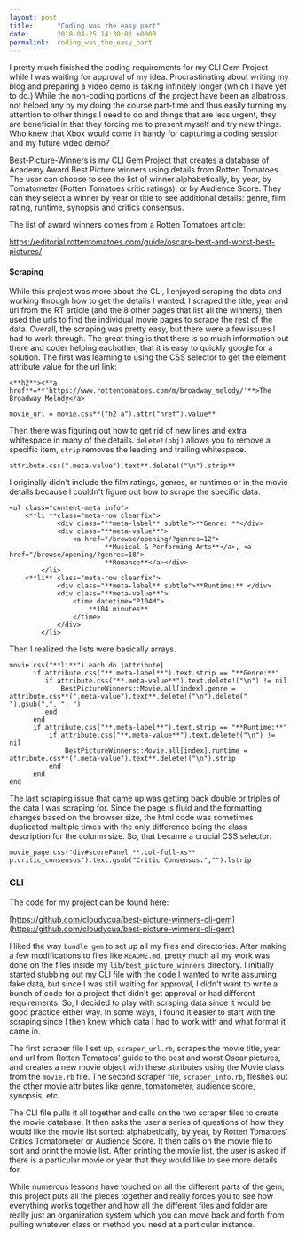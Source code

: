 ```yaml
---
layout: post
title:      "Coding was the easy part"
date:       2018-04-25 14:30:01 +0000
permalink:  coding_was_the_easy_part
---
```



I pretty much finished the coding requirements for my CLI Gem Project while I was waiting for approval of my idea. Procrastinating about writing my blog and preparing a video demo is taking infinitely longer (which I have yet to do.) While the non-coding portions of the project have been an albatross, not helped any by my doing the course part-time and thus easily turning my attention to other things I need to do and things that are less urgent, they are beneficial in that they forcing me to present myself and try new things. Who knew that Xbox would come in handy for capturing a coding session and my future video demo?

Best-Picture-Winners is my CLI Gem Project that creates a database of Academy Award Best Picture winners using details from Rotten Tomatoes. The user can choose to see the list of winner alphabetically, by year, by Tomatometer (Rotten Tomatoes critic ratings), or by Audience Score. They can they select a winner by year or title to see additional details: genre, film rating, runtime, synopsis and critics consensus.

The list of award winners comes from a Rotten Tomatoes article:

https://editorial.rottentomatoes.com/guide/oscars-best-and-worst-best-pictures/

#### Scraping

While this project was more about the CLI, I enjoyed scraping the data and working through how to get the details I wanted. I scraped the title, year and url from the RT article (and the 8 other pages that list all the winners), then used the urls to find the individual movie pages to scrape the rest of the data. Overall, the scraping was pretty easy, but there were a few issues I had to work through. The great thing is that there is so much information out there and coder helping eachother, that it is easy to quickly google for a solution. The first was learning to using the CSS selector to get the element attribute value for the url link:

`<**h2**><**a href**=**'https://www.rottentomatoes.com/m/broadway_melody/'**>The Broadway Melody</a>`

`movie_url = movie.css**("h2 a").attr("href").value**`

Then there was figuring out how to get rid of new lines and extra whitespace in many of the details. `delete!(obj)` allows you to remove a specific item, `strip` removes the leading and trailing whitespace.

`attribute.css(".meta-value").text**.delete!("\n").strip**`

I originally didn't include the film ratings, genres, or runtimes or in the movie details because I couldn't figure out how to scrape the specific data. 

```
<ul class="content-meta info">
    <**li **class="meta-row clearfix">
            <div class="**meta-label** subtle">**Genre: **</div>
            <div class="**meta-value**">
                <a href="/browse/opening/?genres=12">
                        **Musical & Performing Arts**</a>, <a href="/browse/opening/?genres=18">
                        **Romance**</a></div>
        </li>
    <**li** class="meta-row clearfix">
            <div class="**meta-label** subtle">**Runtime:** </div>
            <div class="**meta-value**">
                <time datetime="P104M">
                    **104 minutes**
                </time>
            </div>
        </li>				
```

Then I realized the lists were basically arrays.

```
movie.css("**li**").each do |attribute|
      if attribute.css("**.meta-label**").text.strip == "**Genre:**"
         if attribute.css("**.meta-value**").text.delete!("\n") != nil
             BestPictureWinners::Movie.all[index].genre = attribute.css**(".meta-value").text**.delete!("\n").delete(" ").gsub(",", ", ")
         end
      end
      if attribute.css("**.meta-label**").text.strip == "**Runtime:**"
          if attribute.css("**.meta-value**").text.delete!("\n") != nil
              BestPictureWinners::Movie.all[index].runtime = attribute.css**(".meta-value").text**.delete!("\n").strip
          end
      end
end
```

The last scraping issue that came up was getting back double or triples of the data I was scraping for. Since the page is fluid and the formatting changes based on the browser size, the html code was sometimes duplicated multiple times with the only difference being the class description for the column size. So, that became a crucial CSS selector.

`movie_page.css("div#scorePanel **.col-full-xs** p.critic_consensus").text.gsub("Critic Consensus:","").lstrip`


### CLI

The code for my project can be found here:

[https://github.com/cloudycua/best-picture-winners-cli-gem](https://github.com/cloudycua/best-picture-winners-cli-gem)

I liked the way `bundle gem` to set up all my files and directories. After making a few modifications to files like `README.md`, pretty much all my work was done on the files inside my `lib/best_picture_winners` directory. I initially started stubbing out my CLI file with the code I wanted to write assuming fake data, but since I was still waiting for approval, I didn't want to write a bunch of code for a project that didn't get approval or had different requirements. So, I decided to play with scraping data since it would be good practice either way. In some ways, I found it easier to start with the scraping since I then knew which data I had to work with and what format it came in.

The first scraper file I set up, `scraper_url.rb`, scrapes the movie title, year and url from Rotten Tomatoes' guide to the best and worst Oscar pictures, and creates a new movie object with these attributes using the Movie class from the `movie.rb` file. The second scraper file, `scraper_info.rb`, fleshes out the other movie attributes like genre, tomatometer, audience score, synopsis, etc. 

The CLI file pulls it all together and calls on the two scraper files to create the movie database. It then asks the user a series of questions of how they would like the movie list sorted: alphabetically, by year, by Rotten Tomatoes' Critics Tomatometer or Audience Score. It then calls on the movie file to sort and print the movie list. After printing the movie list, the user is asked if there is a particular movie or year that they would like to see more details for.

While numerous lessons have touched on all the different parts of the gem, this project puts all the pieces together and really forces you to see how everything works together and how all the different files and folder are really just an organization system which you can move back and forth from pulling whatever class or method you need at a particular instance.
				

